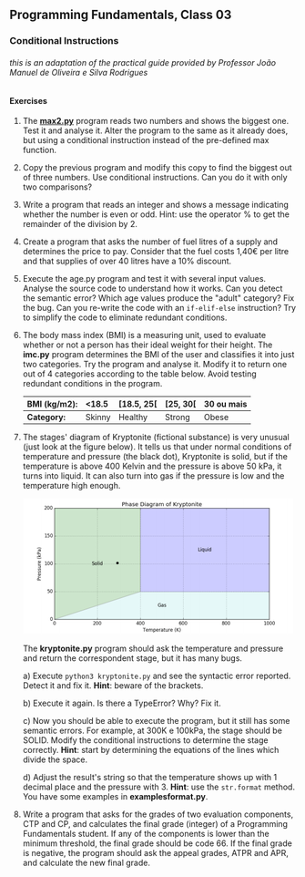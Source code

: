 ## **Programming** Fundamentals, Class 03

### Conditional Instructions

###### this is an adaptation of the practical guide provided by Professor João Manuel de Oliveira e Silva Rodrigues



#### Exercises

1. The **[max2.py](https://github.com/alexandradecarvalho/programming-fundamentals/blob/main/practical-classes/lab03/max2.py)** program reads two numbers and shows the biggest one. Test it and analyse it. Alter the program to the same as it already does, but using a conditional instruction instead of the pre-defined max function.
2. Copy the previous program and modify this copy to find the biggest out of three numbers. Use conditional instructions. Can you do it with only two comparisons?
3. Write a program that reads an integer and shows a message indicating whether the number is even or odd. Hint: use the operator % to get the remainder of the division by 2.

4. Create a program that asks the number of fuel litres of a supply and determines the price to pay. Consider that the fuel costs 1,40€ per litre and that supplies of over 40 litres have a 10% discount.

5. Execute the age.py program and test it with several input values. Analyse the source code to understand how it works. Can you detect the semantic error? Which age values produce the "adult" category? Fix the bug. Can you re-write the code with an `if-elif-else` instruction? Try to simplify the code to eliminate redundant conditions.

6. The body mass index (BMI) is a measuring unit, used to evaluate whether or not a person has their ideal weight for their height. The **imc.py** program determines the BMI of the user and classifies it into just two categories. Try the program and analyse it. Modify it to return one out of 4 categories according to the table below. Avoid testing redundant conditions in the program.

   | BMI (kg/m2):  | <18.5  | [18.5, 25[ | [25, 30[ | 30 ou mais |
   | ------------- | ------ | ---------- | -------- | ---------- |
   | **Category:** | Skinny | Healthy    | Strong   | Obese      |

   

7. The stages' diagram of Kryptonite (fictional substance) is very unusual (just look at the figure below). It tells us that under normal conditions of temperature and pressure (the black dot), Kryptonite is solid, but if the temperature is above 400 Kelvin and the pressure is above 50 kPa, it turns into liquid. It can also turn into gas if the pressure is low and the temperature high enough.

   <img src="../../img/kryptonite.png">

   The **kryptonite.py**  program should ask the temperature and pressure and return the correspondent stage, but it has many bugs.

   a) Execute `python3 kryptonite.py` and see the syntactic error reported. Detect it and fix it. **Hint**: beware of the brackets.

   b) Execute it again. Is there a TypeError? Why? Fix it.

   c) Now you should be able to execute the program, but it still has some semantic errors. For example, at 300K e 100kPa, the stage should be SOLID. Modify the conditional instructions to determine the stage correctly. **Hint**: start by determining the equations of the lines which divide the space.

   d) Adjust the result's string so that the temperature shows up with 1 decimal place and the pressure with 3. **Hint**: use the `str.format`  method. You have some examples in **examplesformat.py**.

8. Write a program that asks for the grades of two evaluation components, CTP and CP, and calculates the final grade (integer) of a Programming Fundamentals student. If any of the components is lower than the minimum threshold, the final grade should be code 66. If the final grade is negative, the program should ask the appeal grades, ATPR and APR, and calculate the new final grade.

